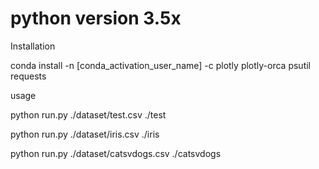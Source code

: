 # python version 3.5x

Installation

conda install -n [conda_activation_user_name] -c plotly plotly-orca psutil requests


usage

python run.py ./dataset/test.csv ./test

python run.py ./dataset/iris.csv ./iris

python run.py ./dataset/catsvdogs.csv ./catsvdogs
